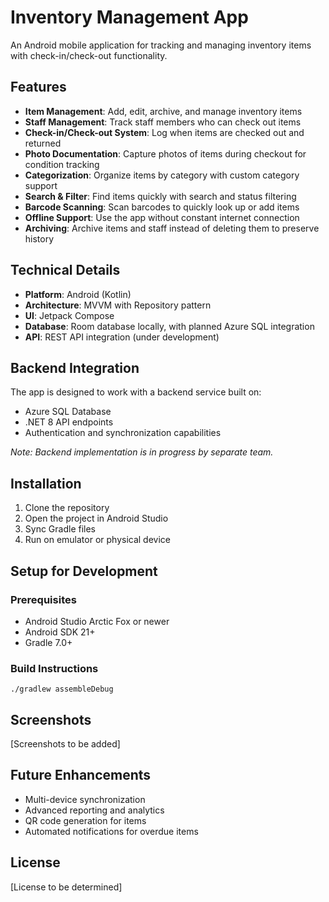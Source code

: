 # Inventory Management App

An Android mobile application for tracking and managing inventory items with check-in/check-out functionality.

## Features

- **Item Management**: Add, edit, archive, and manage inventory items
- **Staff Management**: Track staff members who can check out items
- **Check-in/Check-out System**: Log when items are checked out and returned
- **Photo Documentation**: Capture photos of items during checkout for condition tracking
- **Categorization**: Organize items by category with custom category support
- **Search & Filter**: Find items quickly with search and status filtering
- **Barcode Scanning**: Scan barcodes to quickly look up or add items
- **Offline Support**: Use the app without constant internet connection
- **Archiving**: Archive items and staff instead of deleting them to preserve history

## Technical Details

- **Platform**: Android (Kotlin)
- **Architecture**: MVVM with Repository pattern
- **UI**: Jetpack Compose
- **Database**: Room database locally, with planned Azure SQL integration
- **API**: REST API integration (under development)

## Backend Integration

The app is designed to work with a backend service built on:
- Azure SQL Database
- .NET 8 API endpoints 
- Authentication and synchronization capabilities

*Note: Backend implementation is in progress by separate team.*

## Installation

1. Clone the repository
2. Open the project in Android Studio
3. Sync Gradle files
4. Run on emulator or physical device

## Setup for Development

### Prerequisites
- Android Studio Arctic Fox or newer
- Android SDK 21+
- Gradle 7.0+

### Build Instructions
```
./gradlew assembleDebug
```

## Screenshots

[Screenshots to be added]

## Future Enhancements

- Multi-device synchronization 
- Advanced reporting and analytics
- QR code generation for items
- Automated notifications for overdue items

## License

[License to be determined] 